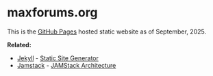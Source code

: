 # maxforums.org

This is the [GitHub Pages](https://docs.github.com/en/pages) hosted static website as of September, 2025.

**Related:**
- [Jekyll](https://jekyllrb.com) - [Static Site Generator](https://en.wikipedia.org/wiki/Static_site_generator)
- [Jamstack](https://jamstack.org) - [JAMStack Architecture](https://en.wikipedia.org/wiki/JavaScript_stack#JAMstack)
